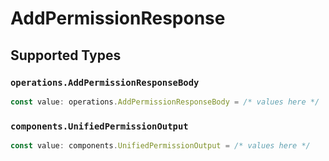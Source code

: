 # AddPermissionResponse


## Supported Types

### `operations.AddPermissionResponseBody`

```typescript
const value: operations.AddPermissionResponseBody = /* values here */
```

### `components.UnifiedPermissionOutput`

```typescript
const value: components.UnifiedPermissionOutput = /* values here */
```

